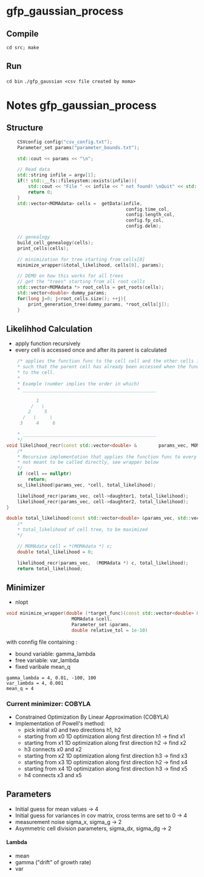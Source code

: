 # gfp_gaussian_process

## Compile
`cd src; make`

## Run
`cd bin`
`./gfp_gaussian <csv file created by moma>`

# Notes gfp_gaussian_process 
## Structure

```cpp
    CSVconfig config("csv_config.txt");
    Parameter_set params("parameter_bounds.txt");

    std::cout << params << "\n";

    // Read data
    std::string infile = argv[1];    
    if(! std::__fs::filesystem::exists(infile)){
        std::cout << "File " << infile << " not found! \nQuit" << std::endl;
        return 0;
    }
    std::vector<MOMAdata> cells =  getData(infile, 
                                            config.time_col,
                                            config.length_col,
                                            config.fp_col,
                                            config.delm);

    // genealogy
    build_cell_genealogy(cells);
    print_cells(cells);

    // minimization for tree starting from cells[0]
    minimize_wrapper(&total_likelihood, cells[0], params);

    // DEMO on how this works for all trees
    // get the "trees" starting from all root cells
    std::vector<MOMAdata *> root_cells = get_roots(cells);
    std::vector<double> dummy_params;
    for(long j=0; j<root_cells.size(); ++j){
        print_generation_tree(dummy_params, *root_cells[j]);
    }
```

## Likelihhod Calculation
- apply function recursively 
- every cell is accessed once and after its parent is calculated

```cpp
    /* applies the function func to the cell cell and the other cells in the genealogy
    * such that the parent cell has already been accessed when the function is applied 
    * to the cell.
    * 
    * Example (number implies the order in which)
    * _________________________________________________ 

	       1
	     /   \
	    2     5
	  /   \     \
	 3     4     6

    * _________________________________________________ 
    */
void likelihood_recr(const std::vector<double> &        params_vec, MOMAdata *cell, double &total_likelihood){
    /*  
    * Recursive implementation that applies the function func to every cell in the genealogy
    * not meant to be called directly, see wrapper below
    */
    if (cell == nullptr)
        return;
    sc_likelihood(params_vec, *cell, total_likelihood);

    likelihood_recr(params_vec, cell->daughter1, total_likelihood);
    likelihood_recr(params_vec, cell->daughter2, total_likelihood);
}

double total_likelihood(const std::vector<double> &params_vec, std::vector<double> &grad, void *c){
    /*
    * total_likelihood of cell tree, to be maximized
    */

    // MOMAdata cell = *(MOMAdata *) c;
    double total_likelihood = 0;

    likelihood_recr(params_vec,  (MOMAdata *) c, total_likelihood);
    return total_likelihood;
```


## Minimizer 
 - nlopt 

```cpp
void minimize_wrapper(double (*target_func)(const std::vector<double> &x, std::vector<double> &grad, void *p),
                        MOMAdata &cell,
                        Parameter_set &params, 
                        double relative_tol = 1e-10)
```
with connfig file containing :
- bound variable: gamma_lambda
- free variable: var_lambda
- fixed varibale mean_q

```
gamma_lambda = 4, 0.01, -100, 100 
var_lambda = 4, 0.001
mean_q = 4 
```

### Current minimizer: COBYLA
-  Constrained Optimization By Linear Approximation (COBYLA)
-  Implementation of Powell's method:
   -  pick initial x0 and two directions h1, h2
   -  starting from x0 1D optimization along first direction h1 -> find x1
   -  starting from x1 1D optimization along first direction h2 -> find x2
   -  h3 connects x0 and x2
   -  starting from x2 1D optimization along first direction h3 -> find x3
   -  starting from x3 1D optimization along first direction h2 -> find x4
   -  starting from x4 1D optimization along first direction h3 -> find x5
   -  h4 connects x3 and x5

## Parameters 
- Initial guess for mean values -> 4
- Initial guess for variances in cov matrix, cross terms are set to 0 -> 4
- measurement noise sigma_x, sigma_g -> 2
- Asymmetric cell division parameters, sigma_dx, sigma_dg -> 2  

#### Lambda 
- mean
- gamma ("drift" of growth rate)
- var

####